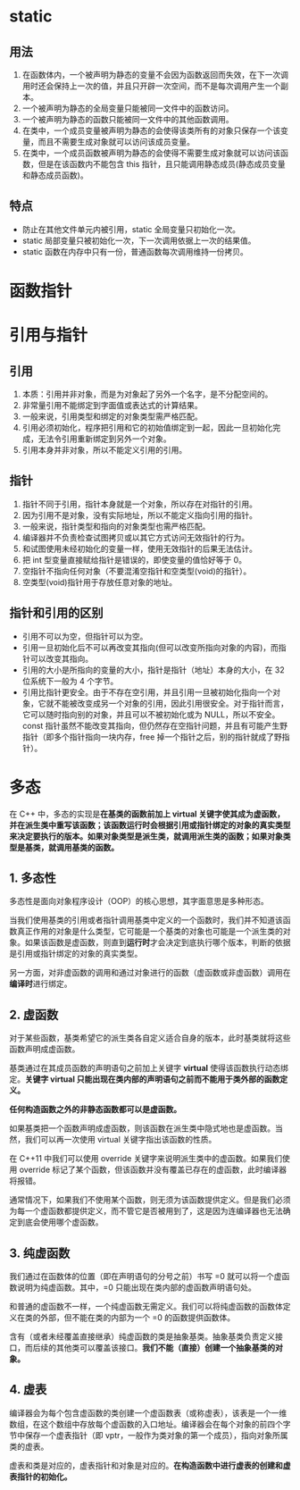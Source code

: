 # static 
## 用法
1. 在函数体内，一个被声明为静态的变量不会因为函数返回而失效，在下一次调用时还会保持上一次的值，并且只开辟一次空间，而不是每次调用产生一个副本。
2. 一个被声明为静态的全局变量只能被同一文件中的函数访问。
3. 一个被声明为静态的函数只能被同一文件中的其他函数调用。
4. 在类中，一个成员变量被声明为静态的会使得该类所有的对象只保存一个该变量，而且不需要生成对象就可以访问该成员变量。
5. 在类中，一个成员函数被声明为静态的会使得不需要生成对象就可以访问该函数，但是在该函数内不能包含 this 指针，且只能调用静态成员(静态成员变量和静态成员函数)。
## 特点
- 防止在其他文件单元内被引用，static 全局变量只初始化一次。
- static 局部变量只被初始化一次，下一次调用依据上一次的结果值。
- static 函数在内存中只有一份，普通函数每次调用维持一份拷贝。
# 函数指针
# 引用与指针
## 引用
1. 本质：引用并非对象，而是为对象起了另外一个名字，是不分配空间的。
2. 非常量引用不能绑定到字面值或表达式的计算结果。
3. 一般来说，引用类型和绑定的对象类型需严格匹配。
4. 引用必须初始化，程序把引用和它的初始值绑定到一起，因此一旦初始化完成，无法令引用重新绑定到另外一个对象。
5. 引用本身并非对象，所以不能定义引用的引用。
## 指针
1. 指针不同于引用，指针本身就是一个对象，所以存在对指针的引用。
2. 因为引用不是对象，没有实际地址，所以不能定义指向引用的指针。
3. 一般来说，指针类型和指向的对象类型也需严格匹配。
4. 编译器并不负责检查试图拷贝或以其它方式访问无效指针的行为。
5. 和试图使用未经初始化的变量一样，使用无效指针的后果无法估计。
6. 把 int 型变量直接赋给指针是错误的，即使变量的值恰好等于 0。
7. 空指针不指向任何对象（不要混淆空指针和空类型(void)的指针）。
8. 空类型(void)指针用于存放任意对象的地址。
## 指针和引用的区别
- 引用不可以为空，但指针可以为空。
- 引用一旦初始化后不可以再改变其指向(但可以改变所指向对象的内容)，而指针可以改变其指向。
- 引用的大小是所指向的变量的大小，指针是指针（地址）本身的大小，在 32 位系统下一般为 4 个字节。
- 引用比指针更安全。由于不存在空引用，并且引用一旦被初始化指向一个对象，它就不能被改变成另一个对象的引用，因此引用很安全。对于指针而言，它可以随时指向别的对象，并且可以不被初始化或为 NULL，所以不安全。const 指针虽然不能改变其指向，但仍然存在空指针问题，并且有可能产生野指针（即多个指针指向一块内存，free 掉一个指针之后，别的指针就成了野指针）。
# 多态
在 C++ 中，多态的实现是**在基类的函数前加上 virtual 关键字使其成为虚函数，并在派生类中重写该函数；该函数运行时会根据引用或指针绑定的对象的真实类型来决定要执行的版本。如果对象类型是派生类，就调用派生类的函数；如果对象类型是基类，就调用基类的函数。**
## 1. 多态性
多态性是面向对象程序设计（OOP）的核心思想，其字面意思是多种形态。

当我们使用基类的引用或者指针调用基类中定义的一个函数时，我们并不知道该函数真正作用的对象是什么类型，它可能是一个基类的对象也可能是一个派生类的对象。如果该函数是虚函数，则直到**运行时**才会决定到底执行哪个版本，判断的依据是引用或指针绑定的对象的真实类型。

另一方面，对非虚函数的调用和通过对象进行的函数（虚函数或非虚函数）调用在**编译时**进行绑定。

## 2. 虚函数
对于某些函数，基类希望它的派生类各自定义适合自身的版本，此时基类就将这些函数声明成虚函数。

基类通过在其成员函数的声明语句之前加上关键字 **virtual** 使得该函数执行动态绑定。**关键字 virtual 只能出现在类内部的声明语句之前而不能用于类外部的函数定义。**

**任何构造函数之外的非静态函数都可以是虚函数。**

如果基类把一个函数声明成虚函数，则该函数在派生类中隐式地也是虚函数。当然，我们可以再一次使用 virtual 关键字指出该函数的性质。

在 C++11 中我们可以使用 override 关键字来说明派生类中的虚函数。如果我们使用 override 标记了某个函数，但该函数并没有覆盖已存在的虚函数，此时编译器将报错。

通常情况下，如果我们不使用某个函数，则无须为该函数提供定义。但是我们必须为每一个虚函数都提供定义，而不管它是否被用到了，这是因为连编译器也无法确定到底会使用哪个虚函数。
## 3. 纯虚函数
我们通过在函数体的位置（即在声明语句的分号之前）书写 =0 就可以将一个虚函数说明为纯虚函数。其中，=0 只能出现在类内部的虚函数声明语句处。

和普通的虚函数不一样，一个纯虚函数无需定义。我们可以将纯虚函数的函数体定义在类的外部，但不能在类的内部为一个 =0 的函数提供函数体。

含有（或者未经覆盖直接继承）纯虚函数的类是抽象基类。抽象基类负责定义接口，而后续的其他类可以覆盖该接口。**我们不能（直接）创建一个抽象基类的对象。**
## 4. 虚表
编译器会为每个包含虚函数的类创建一个虚函数表（或称虚表），该表是一个一维数组，在这个数组中存放每个虚函数的入口地址。编译器会在每个对象的前四个字节中保存一个虚表指针（即 vptr，一般作为类对象的第一个成员），指向对象所属类的虚表。

虚表和类是对应的，虚表指针和对象是对应的。**在构造函数中进行虚表的创建和虚表指针的初始化。**
